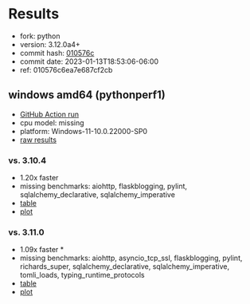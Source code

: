 # Results

- fork: python
- version: 3.12.0a4+
- commit hash: [010576c](https://github.com/python/cpython/commit/010576c)
- commit date: 2023-01-13T18:53:06-06:00
- ref: 010576c6ea7e687cf2cb

## windows amd64 (pythonperf1)

- [GitHub Action run](https://github.com/faster-cpython/benchmarking/actions/runs/4598027279)
- cpu model: missing
- platform: Windows-11-10.0.22000-SP0
- [raw results](bm-20230113-pythonperf1-amd64-python-010576c6ea7e687cf2cb-3.12.0a4%2B-010576c.json)

### vs. 3.10.4

- 1.20x faster
- missing benchmarks: aiohttp, flaskblogging, pylint, sqlalchemy_declarative, sqlalchemy_imperative
- [table](bm-20230113-pythonperf1-amd64-python-010576c6ea7e687cf2cb-3.12.0a4%2B-010576c-vs-3.10.4.md)
- [plot](bm-20230113-pythonperf1-amd64-python-010576c6ea7e687cf2cb-3.12.0a4%2B-010576c-vs-3.10.4.png)

### vs. 3.11.0

- 1.09x faster \*
- missing benchmarks: aiohttp, asyncio_tcp_ssl, flaskblogging, pylint, richards_super, sqlalchemy_declarative, sqlalchemy_imperative, tomli_loads, typing_runtime_protocols
- [table](bm-20230113-pythonperf1-amd64-python-010576c6ea7e687cf2cb-3.12.0a4%2B-010576c-vs-3.11.0.md)
- [plot](bm-20230113-pythonperf1-amd64-python-010576c6ea7e687cf2cb-3.12.0a4%2B-010576c-vs-3.11.0.png)


